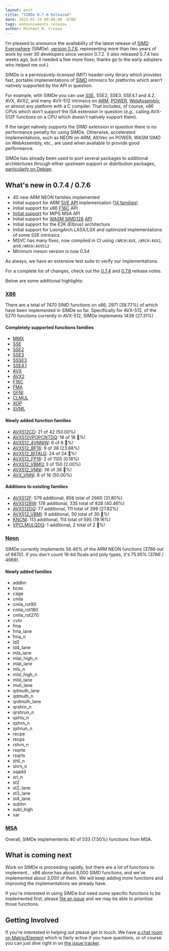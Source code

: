 ```yaml
---
layout: post
title: "SIMDe 0.7.6 Released"
date: 2023-05-19 00:00:00 -0700
tags: announcements release
author: Michael R. Crusoe
---
```


I’m pleased to announce the availability of the latest release of [SIMD
Everywhere](https://github.com/simd-everywhere/simde) (SIMDe),
[version 0.7.6](https://github.com/simd-everywhere/simde/releases),
representing more than two years of work by over 30 developers since
version 0.7.2. (I also released 0.7.4 two weeks ago, but it needed a few more
fixes; thanks go to the early adopters who helped me out.)

SIMDe is a permissively-licensed (MIT) header-only library which
provides fast, portable implementations of
[SIMD](https://en.wikipedia.org/wiki/SIMD) intrinsics for platforms
which aren’t natively supported by the API in question.

For example, with SIMDe you can use
[SSE](https://en.wikipedia.org/wiki/Streaming_SIMD_Extensions), SSE2, SSE3,
SSE4.1 and 4.2, AVX, AVX2, and many AVX-512 intrinsics on
[ARM](https://en.wikipedia.org/wiki/ARM_architecture),
[POWER](https://en.wikipedia.org/wiki/IBM_POWER_instruction_set_architecture),
[WebAssembly](https://webassembly.org/), or almost any platform with a
C compiler.  That includes, of course, x86 CPUs which don't support
the ISA extension in question (*e.g.*, calling AVX-512F functions on a
CPU which doesn't natively support them).

If the target natively supports the SIMD extension in question there
is no performance penalty for using SIMDe.  Otherwise, accelerated
implementations, such as NEON on ARM, AltiVec on POWER, WASM SIMD on
WebAssembly, etc., are used when available to provide good
performance.

SIMDe has already been used to port several packages to additional
architectures through either upstream support or distribution
packages, [particularly on
Debian](https://wiki.debian.org/SIMDEverywhere).

## What's new in 0.7.4 / 0.7.6

- 40 new ARM NEON families implemented
- Initial support for ARM [SVE API](https://developer.arm.com/Architectures/Scalable%20Vector%20Extensions) implementation ([14 families](https://github.com/simd-everywhere/simde/issues/609))
- Initial support for x86 [F16C](https://en.wikipedia.org/wiki/F16C) API
- [Initial support](https://github.com/simd-everywhere/implementation-status/blob/main/msa.md) for MIPS MSA API
- Initial support for [WASM SIMD128](https://github.com/WebAssembly/simd/blob/main/proposals/simd/SIMD.md) [API](https://github.com/llvm/llvm-project/blob/main/clang/lib/Headers/wasm_simd128.h)
- Initial support for the E2K (Elbrus) architecture
- Initial support for LoongArch LASX/LSX and optimized implementations of some SSE intrinsics
- MSVC has many fixes, now compiled in CI using `/ARCH:AVX`, `/ARCH:AVX2`, and `/ARCH:AVX512`
- Minimum meson version is now 0.54

As always, we have an extensive test suite to verify our
implementations.

For a complete list of changes, check out the [0.7.4](https://github.com/simd-everywhere/simde/releases/tag/v0.7.4)
and [0.7.6](https://github.com/simd-everywhere/simde/releases/tag/v0.7.6) release notes.

Below are some additional highlights:

### [X86](https://github.com/simd-everywhere/implementation-status/blob/main/x86.md)
There are a total of 7470 SIMD functions on x86, 2971 (39.77%) of which have been implemented in SIMDe so far.
Specifically for AVX-512, of the 5270 functions currently in AVX-512, SIMDe implements 1439 (27.31%)

#### Completely supported functions families

  * [MMX](https://en.wikipedia.org/wiki/MMX_(instruction_set))
  * [SSE](https://en.wikipedia.org/wiki/Streaming_SIMD_Extensions)
  * [SSE2](https://en.wikipedia.org/wiki/SSE2)
  * [SSE3](https://en.wikipedia.org/wiki/SSE3)
  * [SSSE3](https://en.wikipedia.org/wiki/SSSE3)
  * [SSE4.1](https://en.wikipedia.org/wiki/SSE4#SSE4.1)
  * [AVX](https://en.wikipedia.org/wiki/Advanced_Vector_Extensions)
  * [AVX2](https://en.wikipedia.org/wiki/Advanced_Vector_Extensions#Advanced_Vector_Extensions_2)
  * [F16C](https://en.wikipedia.org/wiki/F16C)
  * [FMA](https://en.wikipedia.org/wiki/FMA_instruction_set)
  * [GFNI](https://en.wikipedia.org/wiki/AVX-512#GFNI)
  * [CLMUL](https://en.wikipedia.org/wiki/CLMUL_instruction_set)
  * [XOP](https://en.wikipedia.org/wiki/XOP_instruction_set)
  * [SVML](https://software.intel.com/content/www/us/en/develop/documentation/cpp-compiler-developer-guide-and-reference/top/compiler-reference/intrinsics/intrinsics-for-intel-advanced-vector-extensions-512-intel-avx-512-instructions/intrinsics-for-arithmetic-operations-1/intrinsics-for-short-vector-math-library-svml-operations.html)

#### Newly added function families
- [AVX512CD](https://github.com/simd-everywhere/implementation-status/blob/main/x86.md#avx512cd): 21 of 42 (50.00%)
- [AVX512VPOPCNTDQ](https://github.com/simd-everywhere/implementation-status/blob/main/x86.md#avx512vpopcntdq): 18 of 18 💯%!
- [AVX512_4VNNIW](https://github.com/simd-everywhere/implementation-status/blob/main/x86.md#avx512_4vnniw): 6 of 6 💯%!
- [AVX512_BF16](https://github.com/simd-everywhere/implementation-status/blob/main/x86.md#avx512_bf16): 9 of 38 (23.68%)
- [AVX512_BITALG](https://github.com/simd-everywhere/implementation-status/blob/main/x86.md#avx512_bitalg): 24 of 24 💯%!
- [AVX512_FP16](https://github.com/simd-everywhere/implementation-status/blob/main/x86.md#avx512_fp16): 2 of 1105 (0.18%)
- [AVX512_VBMI2](https://github.com/simd-everywhere/implementation-status/blob/main/x86.md#avx512_vbmi2) 3 of 150 (2.00%)
- [AVX512_VNNI](https://github.com/simd-everywhere/implementation-status/blob/main/x86.md#avx512_vnni): 36 of 36 💯%!
- [AVX_VNNI](https://github.com/simd-everywhere/implementation-status/blob/main/x86.md#avx_vnni): 8 of 16 (50.00%)

#### Additions to existing families
- [AVX512F](https://github.com/simd-everywhere/implementation-status/blob/main/x86.md#avx512f): 579 additional, 856 total of 2660 (31.80%)
- [AVX512BW](https://github.com/simd-everywhere/implementation-status/blob/main/x86.md#avx512bw): 178 additional, 335 total of 828 (40.46%)
- [AVX512DQ](https://github.com/simd-everywhere/implementation-status/blob/main/x86.md#avx512dq): 77 additional, 111 total of 399 (27.82%)
- [AVX512_VBMI](https://github.com/simd-everywhere/implementation-status/blob/main/x86.md#avx512_vbmi): 9 additional, 30 total of 30 💯%!
- [KNCNI](https://github.com/simd-everywhere/implementation-status/blob/main/x86.md#kncni): 113 additional, 114 total of 595 (19.16%)
- [VPCLMULQDQ](https://github.com/simd-everywhere/implementation-status/blob/main/x86.md#vpclmulqdq): 1 additional, 2 total of 2 💯%!

### [Neon](https://github.com/simd-everywhere/implementation-status/blob/main/neon.md)
SIMDe currently implements 56.46% of the ARM NEON functions (3766 out of 6670). If you don't count 16-bit floats and poly types, it's 75.95% (3766 / 4969).

#### Newly added families
- addhn
- bcax
- cage
- cmla
- cmla_rot90
- cmla_rot180
- cmla_rot270
- cvtn
- fma
- fma_lane
- fma_n
- ld2
- ld4_lane
- mla_lane
- mlal_high_n
- mlal_lane
- mls_n
- mlsl_high_n
- mlsl_lane
- mull_lane
- qdmulh_lane
- qdmulh_n
- qrdmulh_lane
- qrshrn_n
- qrshrun_n
- qshlu_n
- qshrn_n
- qshrun_n
- recpe
- recps
- rshrn_n
- rsqrte
- rsqrts
- shll_n
- shrn_n
- sqadd
- sri_n
- st2
- st2_lane
- st3_lane
- st4_lane
- subhn
- subl_high
- xar

### [MSA](https://github.com/simd-everywhere/implementation-status/blob/main/msa.md)
Overall, SIMDe implementents 40 of 533 (7.50%) functions from MSA.

## What is coming next

Work on SIMDe is proceeding rapidly, but there are a lot of functions
to implement… x86 alone has about 8,000 SIMD functions, and we’ve
implemented about 3,000 of them.  We will keep adding more functions
and improving the implementations we already have.

If you're interested in using SIMDe but need some specific functions
to be implemented first, please [file an
issue](https://github.com/simd-everywhere/simde/issues/new) and we may
be able to prioritize those functions.

## Getting Involved

If you're interested in helping out please get in touch.  We have [a
chat room on Matrix/Element](https://gitter.im/simd-everywhere/community)
which is fairly active if you have questions, or of course you can
just dive right in on [the issue
tracker](https://github.com/simd-everywhere/simde/issues).
